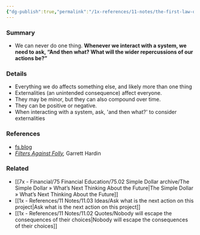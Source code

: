 ```yaml
---
{"dg-publish":true,"permalink":"/1x-references/11-notes/the-first-law-of-ecology-we-can-never-do-just-one-thing/","title":"The first law of ecology - we can never do just one thing","created":"2024-07-16T22:09:45.251+03:00","updated":"2024-07-16T22:27:33.558+03:00"}
---
```



### Summary
- We can never do one thing. **Whenever we interact with a system, we need to ask, “And then what? What will the wider repercussions of our actions be?”** 

### Details
- Everything we do affects something else, and likely more than one thing
- Externalities (an unintended consequence) affect everyone.
- They may be minor, but they can also compound over time.
- They can be positive or negative.
- When interacting with a system, ask, 'and then what?' to consider externalities

### References
- [fs.blog](https://fs.blog/externalities-why-we-can-never-do-one-thing/)
- _[Filters Against Folly](https://www.amazon.com/gp/product/0140077294/ref=as_li_qf_asin_il_tl?ie=UTF8&tag=farnamstreet-20&creative=9325&linkCode=as2&creativeASIN=0140077294&linkId=cc6a9ae551b80f8777e941a11d15c519),_ Garrett Hardin

### Related
- [[7x - Financial/75 Financial Education/75.02 Simple Dollar archive/The Simple Dollar » What’s Next Thinking About the Future\|The Simple Dollar » What’s Next Thinking About the Future]]
- [[1x - References/11 Notes/11.03 Ideas/Ask what is the next action on this project\|Ask what is the next action on this project]]
- [[1x - References/11 Notes/11.02 Quotes/Nobody will escape the consequences of their choices\|Nobody will escape the consequences of their choices]]